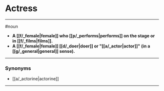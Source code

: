 # Actress
---
#noun
- **A [[f/_female|female]] who [[p/_performs|performs]] on the stage or in [[f/_films|films]].**
- **A [[f/_female|female]] [[d/_doer|doer]] or "[[a/_actor|actor]]" (in a [[g/_general|general]] sense).**
---
### Synonyms
- [[a/_actorine|actorine]]
---
